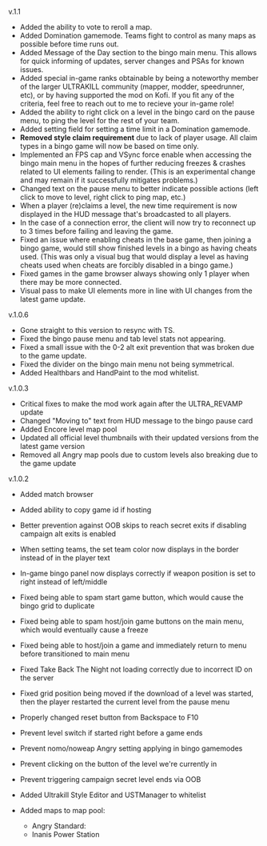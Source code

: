﻿v.1.1
- Added the ability to vote to reroll a map.
- Added Domination gamemode. Teams fight to control as many maps as possible before time runs out.
- Added Message of the Day section to the bingo main menu. This allows for quick informing of updates, server changes and PSAs for known issues.
- Added special in-game ranks obtainable by being a noteworthy member of the larger ULTRAKILL community (mapper, modder, speedrunner, etc), or by having supported the mod on Kofi. If you fit any of the criteria, feel free to reach out to me to recieve your in-game role!
- Added the ability to right click on a level in the bingo card on the pause menu, to ping the level for the rest of your team.
- Added setting field for setting a time limit in a Domination gamemode.
- **Removed style claim requirement** due to lack of player usage. All claim types in a bingo game will now be based on time only.
- Implemented an FPS cap and VSync force enable when accessing the bingo main menu in the hopes of further reducing freezes & crashes related to UI elements failing to render. (This is an experimental change and may remain if it successfully mitigates problems.)
- Changed text on the pause menu to better indicate possible actions (left click to move to level, right click to ping map, etc.)
- When a player (re)claims a level, the new time requirement is now displayed in the HUD message that's broadcasted to all players.
- In the case of a connection error, the client will now try to reconnect up to 3 times before failing and leaving the game.
- Fixed an issue where enabling cheats in the base game, then joining a bingo game, would still show finished levels in a bingo as having cheats used. (This was only a visual bug that would display a level as having cheats used when cheats are forcibly disabled in a bingo game.)
- Fixed games in the game browser always showing only 1 player when there may be more connected.
- Visual pass to make UI elements more in line with UI changes from the latest game update.

v.1.0.6
- Gone straight to this version to resync with TS.
- Fixed the bingo pause menu and tab level stats not appearing.
- Fixed a small issue with the 0-2 alt exit prevention that was broken due to the game update.
- Fixed the divider on the bingo main menu not being symmetrical.
- Added Healthbars and HandPaint to the mod whitelist.

v.1.0.3
- Critical fixes to make the mod work again after the ULTRA_REVAMP update
- Changed "Moving to" text from HUD message to the bingo pause card
- Added Encore level map pool
- Updated all official level thumbnails with their updated versions from the latest game version
- Removed all Angry map pools due to custom levels also breaking due to the game update


v.1.0.2

- Added match browser
- Added ability to copy game id if hosting
- Better prevention against OOB skips to reach secret exits if disabling campaign alt exits is enabled
- When setting teams, the set team color now displays in the border instead of in the player text
- In-game bingo panel now displays correctly if weapon position is set to right instead of left/middle
- Fixed being able to spam start game button, which would cause the bingo grid to duplicate
- Fixed being able to spam host/join game buttons on the main menu, which would eventually cause a freeze
- Fixed being able to host/join a game and immediately return to menu before transitioned to main menu
- Fixed Take Back The Night not loading correctly due to incorrect ID on the server
- Fixed grid position being moved if the download of a level was started, then the player restarted the current level from the pause menu
- Properly changed reset button from Backspace to F10
- Prevent level switch if started right before a game ends
- Prevent nomo/noweap Angry setting applying in bingo gamemodes
- Prevent clicking on the button of the level we're currently in
- Prevent triggering campaign secret level ends via OOB
- Added Ultrakill Style Editor and USTManager to whitelist

- Added maps to map pool:
    - Angry Standard:
    - Inanis Power Station